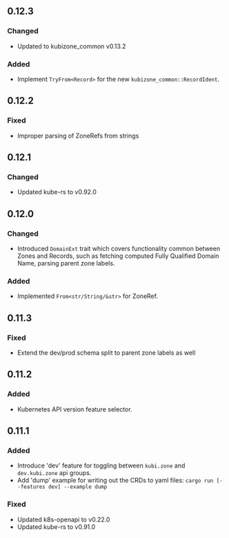 ## 0.12.3

### Changed
* Updated to kubizone_common v0.13.2

### Added
* Implement `TryFrom<Record>` for the new `kubizone_common::RecordIdent`.


## 0.12.2

### Fixed
* Improper parsing of ZoneRefs from strings


## 0.12.1

### Changed
* Updated kube-rs to v0.92.0


## 0.12.0

### Changed
* Introduced `DomainExt` trait which covers functionality common between Zones and Records, such as fetching computed Fully Qualified Domain Name, parsing parent zone labels.

### Added
* Implemented `From<str/String/&str>` for ZoneRef.


## 0.11.3

### Fixed
* Extend the dev/prod schema split to parent zone labels as well


## 0.11.2

### Added
* Kubernetes API version feature selector.


## 0.11.1

### Added
* Introduce 'dev' feature for toggling between `kubi.zone` and `dev.kubi.zone` api groups.
* Add 'dump' example for writing out the CRDs to yaml files: `cargo run [--features dev] --example dump`

### Fixed
* Updated k8s-openapi to v0.22.0
* Updated kube-rs to v0.91.0